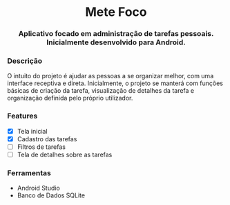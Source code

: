 <h1 align="center">Mete Foco</h1>
<h3 align="center">Aplicativo focado em administração de tarefas pessoais. Inicialmente desenvolvido para Android.</h3>

### Descrição
O intuito do projeto é ajudar as pessoas a se organizar melhor, com uma interface receptiva e direta. Inicialmente, o projeto se manterá com funções básicas de criação da tarefa,
visualização de detalhes da tarefa e organização definida pelo próprio utilizador.

### Features

- [x] Tela inicial
- [x] Cadastro das tarefas
- [ ] Filtros de tarefas
- [ ] Tela de detalhes sobre as tarefas

### Ferramentas

- Android Studio
- Banco de Dados SQLite
